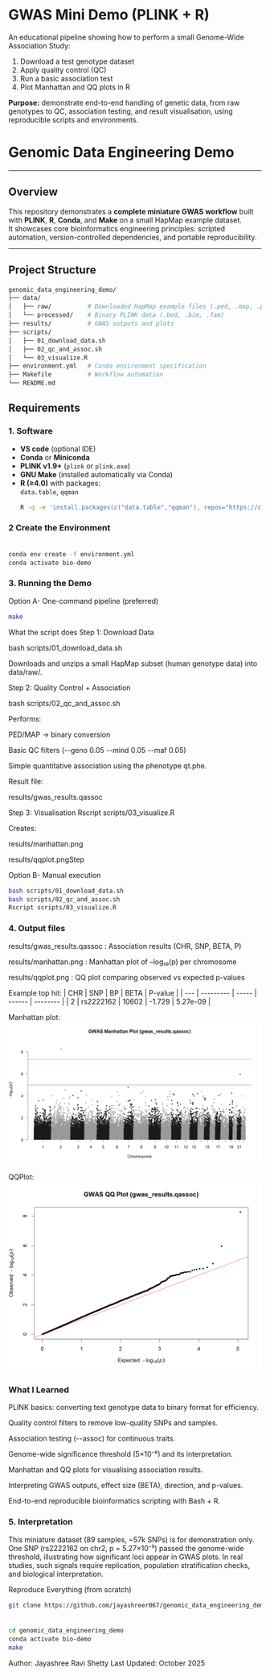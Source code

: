 # GWAS Mini Demo (PLINK + R)
An educational pipeline showing how to perform a small Genome-Wide Association Study:
1. Download a test genotype dataset
2. Apply quality control (QC)
3. Run a basic association test
4. Plot Manhattan and QQ plots in R

**Purpose:** demonstrate end-to-end handling of genetic data, from raw genotypes to QC, association testing, and result visualisation, using reproducible scripts and environments.

# Genomic Data Engineering Demo
---

## Overview

This repository demonstrates a **complete miniature GWAS workflow** built with **PLINK**, **R**, **Conda**, and **Make** on a small HapMap example dataset.  
It showcases core bioinformatics engineering principles: scripted automation, version-controlled dependencies, and portable reproducibility.

---

## Project Structure

```bash
genomic_data_engineering_demo/
├── data/
│   ├── raw/          # Downloaded HapMap example files (.ped, .map, .phe)
│   └── processed/    # Binary PLINK data (.bed, .bim, .fam)
├── results/          # GWAS outputs and plots
├── scripts/
│   ├── 01_download_data.sh
│   ├── 02_qc_and_assoc.sh
│   └── 03_visualize.R
├── environment.yml   # Conda environment specification
├── Makefile          # Workflow automation
└── README.md
```


## Requirements

### 1. Software
- **VS code** (optional IDE)
- **Conda** or **Miniconda**
- **PLINK v1.9+** (`plink` or `plink.exe`)
- **GNU Make** (installed automatically via Conda)
- **R (≥4.0)** with packages:  
  `data.table`, `qqman`
  ```bash
  R -q -e 'install.packages(c("data.table","qqman"), repos="https://cloud.r-project.org")'

### 2️ Create the Environment

```bash

conda env create -f environment.yml
conda activate bio-demo
```

### 3. Running the Demo
Option A- One-command pipeline (preferred)

```bash
make
```

What the script does 
Step 1:  Download Data

bash scripts/01_download_data.sh


Downloads and unzips a small HapMap subset (human genotype data) into data/raw/.

Step 2:   Quality Control + Association


bash scripts/02_qc_and_assoc.sh


Performs:

PED/MAP → binary conversion

Basic QC filters (--geno 0.05 --mind 0.05 --maf 0.05)

Simple quantitative association using the phenotype qt.phe.

Result file:

results/gwas_results.qassoc

Step 3:  Visualisation
Rscript scripts/03_visualize.R

Creates:

results/manhattan.png

results/qqplot.pngStep 

Option B- Manual execution
``` bash
bash scripts/01_download_data.sh
bash scripts/02_qc_and_assoc.sh
Rscript scripts/03_visualize.R
```

### 4. Output files
results/gwas_results.qassoc :	Association results (CHR, SNP, BETA, P)

results/manhattan.png :	Manhattan plot of –log₁₀(p) per chromosome

results/qqplot.png : QQ plot comparing observed vs expected p-values

Example top hit:
| CHR | SNP       | BP    | BETA   | P-value  |
| --- | --------- | ----- | ------ | -------- |
| 2   | rs2222162 | 10602 | -1.729 | 5.27e-09 |

Manhattan plot:
![alt text](image-1.png)

QQPlot:
![alt text](image-2.png)

### What I Learned

PLINK basics: converting text genotype data to binary format for efficiency.

Quality control filters to remove low-quality SNPs and samples.

Association testing (--assoc) for continuous traits.

Genome-wide significance threshold (5×10⁻⁸) and its interpretation.

Manhattan and QQ plots for visualising association results.

Interpreting GWAS outputs, effect size (BETA), direction, and p-values.

End-to-end reproducible bioinformatics scripting with Bash + R.

### 5. Interpretation
This miniature dataset (89 samples, ~57k SNPs) is for demonstration only.
One SNP (rs2222162 on chr2, p = 5.27×10⁻⁹) passed the genome-wide threshold, illustrating how significant loci appear in GWAS plots.
In real studies, such signals require replication, population stratification checks, and biological interpretation.

Reproduce Everything (from scratch)

```bash
git clone https://github.com/jayashreer067/genomic_data_engineering_demo.git


cd genomic_data_engineering_demo
conda activate bio-demo
make
```
Author: Jayashree Ravi Shetty
Last Updated: October 2025